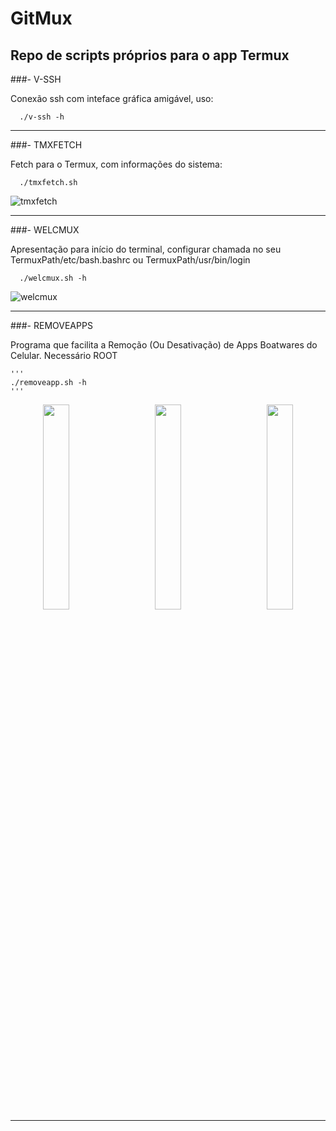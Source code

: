 # GitMux
## Repo de scripts próprios para o app Termux


###- V-SSH

  Conexão ssh com inteface gráfica amigável, uso:

      ./v-ssh -h

-----------

###- TMXFETCH

  Fetch para o Termux, com informações do sistema:
  
      ./tmxfetch.sh

![tmxfetch](https://github.com/Tk0082/giTmux/assets/105382833/54b7909d-cf1c-4fef-8dff-39750de8aa5f)

-----------

###- WELCMUX
  
  Apresentação para início do terminal, configurar chamada 
  no seu TermuxPath/etc/bash.bashrc ou TermuxPath/usr/bin/login

      ./welcmux.sh -h

![welcmux](https://github.com/Tk0082/giTmux/assets/105382833/05dacbbb-c82a-4c50-b27b-367d6c4100d3)

-----------

###- REMOVEAPPS

  Programa que facilita a Remoção (Ou Desativação) de Apps Boatwares do Celular.
  Necessário ROOT

    '''
    ./removeapp.sh -h
    '''

<div width="100%" align="center">
  <img src="https://github.com/Tk0082/giTmux/assets/105382833/7a0fbc59-acfb-4d29-88f1-22263da7e20e" width="29%" align="left"/>
  <img src="https://github.com/Tk0082/giTmux/assets/105382833/c4220cf9-0da2-4b00-b799-6e77bd5009f9" width="29%" align="center"/>
  <img src="https://github.com/Tk0082/giTmux/assets/105382833/10c1aa6e-591f-4024-b8f0-4da8f5bc7046" width="29%" align="right"/>
</div>

-----------
